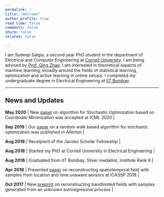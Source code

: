 ```yaml
---
permalink: /
title: "Welcome"
author_profile: true
read_time: false
comments: false
share: false
related: false

---
```


I am Sudeep Salgia, a second year PhD student in the department of Electrical and Computer Engineering at [Cornell University](https://www.ece.cornell.edu/ece). I am being advised by [Prof. Qing Zhao](https://zhao.ece.cornell.edu/). I am interested in theoretical aspects of machine learning, broadly around the fields of statistical learning, optimization and active learning in online setups. I completed my undergraduate degree in Electrical Engineering at [IIT Bombay](http://www.iitb.ac.in/).

---

## News and Updates

**May 2020** |  New [paper](https://arxiv.org/pdf/2003.05482.pdf) on algorithm for Stochastic Optimization based on Coordinate Minimization was accepted at ICML 2020 |

**Sep 2019** | Our [paper](https://arxiv.org/pdf/1901.05947.pdf) on a random walk based algorithm for stochastic optimization was published in Allerton |

**Aug 2018** | Receipient of the Jacobs Scholar Fellowship |

**Aug 2018** | Started my PhD at Cornell University in Electrical Engineering |

**Aug 2018** | Graduated from IIT Bombay, Silver medallist, Institute Rank 6 |

**Apr 2018** | Presented [paper](https://arxiv.org/pdf/1710.09454.pdf) on reconstructing spatiotemporal field with samples from location and time unaware sensors at ICASSP 2018 |

**Oct 2017**  | New [preprint](https://arxiv.org/pdf/1710.09451.pdf) on reconstructing bandlimited fields with samples generated from an unknown autoregressive process |





